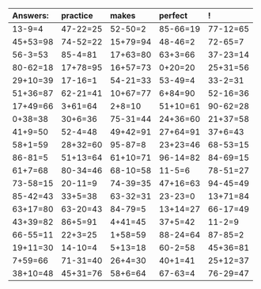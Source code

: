 | Answers: | practice | makes | perfect | ! |
| :--- | :--- | :--- | :--- | :--- |
| 13-9=4 | 47-22=25 | 52-50=2 | 85-66=19 | 77-12=65 | 
| 45+53=98 | 74-52=22 | 15+79=94 | 48-46=2 | 72-65=7 | 
| 56-3=53 | 85-4=81 | 17+63=80 | 63+3=66 | 37-23=14 | 
| 80-62=18 | 17+78=95 | 16+57=73 | 0+20=20 | 25+31=56 | 
| 29+10=39 | 17-16=1 | 54-21=33 | 53-49=4 | 33-2=31 | 
| 51+36=87 | 62-21=41 | 10+67=77 | 6+84=90 | 52-16=36 | 
| 17+49=66 | 3+61=64 | 2+8=10 | 51+10=61 | 90-62=28 | 
| 0+38=38 | 30+6=36 | 75-31=44 | 24+36=60 | 21+37=58 | 
| 41+9=50 | 52-4=48 | 49+42=91 | 27+64=91 | 37+6=43 | 
| 58+1=59 | 28+32=60 | 95-87=8 | 23+23=46 | 68-53=15 | 
| 86-81=5 | 51+13=64 | 61+10=71 | 96-14=82 | 84-69=15 | 
| 61+7=68 | 80-34=46 | 68-10=58 | 11-5=6 | 78-51=27 | 
| 73-58=15 | 20-11=9 | 74-39=35 | 47+16=63 | 94-45=49 | 
| 85-42=43 | 33+5=38 | 63-32=31 | 23-23=0 | 13+71=84 | 
| 63+17=80 | 63-20=43 | 84-79=5 | 13+14=27 | 66-17=49 | 
| 43+39=82 | 86+5=91 | 4+41=45 | 37+5=42 | 11-2=9 | 
| 66-55=11 | 22+3=25 | 1+58=59 | 88-24=64 | 87-85=2 | 
| 19+11=30 | 14-10=4 | 5+13=18 | 60-2=58 | 45+36=81 | 
| 7+59=66 | 71-31=40 | 26+4=30 | 40+1=41 | 25+12=37 | 
| 38+10=48 | 45+31=76 | 58+6=64 | 67-63=4 | 76-29=47 | 
